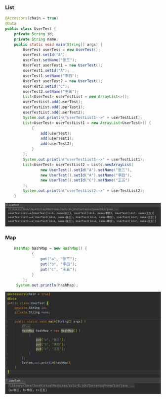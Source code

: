 

### List

```java
@Accessors(chain = true)
@Data
public class UserTest {
    private String id;
    private String name;
    public static void main(String[] args) {
        UserTest userTest = new UserTest();
        userTest.setId("A");
        userTest.setName("张三");
        UserTest userTest1 = new UserTest();
        userTest1.setId("A");
        userTest1.setName("李四");
        UserTest userTest2 = new UserTest();
        userTest2.setId("C");
        userTest2.setName("王五");
        List<UserTest> userTestList = new ArrayList<>();
        userTestList.add(userTest);
        userTestList.add(userTest1);
        userTestList.add(userTest2);
        System.out.println("userTestList1-->" + userTestList);
        List<UserTest> userTestList1 = new ArrayList<UserTest>() {
            {
                add(userTest);
                add(userTest1);
                add(userTest2);
            }
        };
        System.out.println("userTestList1-->" + userTestList1);
        List<UserTest> userTestList2 = Lists.newArrayList(
                new UserTest().setId("A").setName("张三"),
                new UserTest().setId("A").setName("李四"),
                new UserTest().setId("C").setName("王五")
        );
        System.out.println("userTestList2-->" + userTestList2);
    }
```

![image-20211019165418186](https://raw.githubusercontent.com/Lgccrush/uppic/master/uPic/2021/10/19/16:54:18_image-20211019165418186.png)

### Map

```java 
    HashMap hashMap = new HashMap() {
            {
                put("a", "张三");
                put("b", "李四");
                put("c", "王五");
            }
        };
     System.out.println(hashMap);
```

![image-20211019172548095](https://raw.githubusercontent.com/Lgccrush/uppic/master/uPic/2021/10/19/17:25:48_image-20211019172548095.png)

